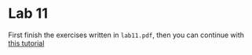# Lab 11 

First finish the exercises written in `lab11.pdf`, then you can continue with [this tutorial](https://medium.freecodecamp.org/how-to-build-an-html-calculator-app-from-scratch-using-javascript-4454b8714b98)
